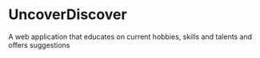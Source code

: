 # UncoverDiscover
A web application that educates on current hobbies, skills and talents and offers suggestions 
